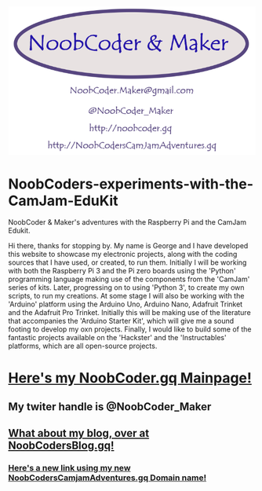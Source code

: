 ![My Logo](/images/NoobCoder_logo_latest_80x60mm_B.png)

# NoobCoders-experiments-with-the-CamJam-EduKit
NoobCoder &amp; Maker's adventures with the Raspberry Pi and the CamJam Edukit.

  Hi there, thanks for stopping by.
My name is George and I have developed this website to showcase my electronic projects, along with the coding sources that I have used, or created, to run them. Initially I will be working with both the Raspberry Pi 3 and the Pi zero boards using the 'Python' programming language making use of the components from the 'CamJam' series of kits. Later, progressing on to using 'Python 3', to create my own scripts, to run my creations. At some stage I will also be working with the 'Arduino' platform using the Arduino Uno, Arduino Nano, Adafruit Trinket and the Adafruit Pro Trinket. Initially this will be making use of the literature that accompanies the 'Arduino Starter Kit', which will give me a sound footing to develop my oxn projects. Finally, I would like to build some of the fantastic projects available on the 'Hackster' and the 'Instructables' platforms, which are all open-source projects.

# [Here's my NoobCoder.gq Mainpage!](http://noobcoder.gq)


## My twiter handle is @NoobCoder_Maker

## [What about my blog, over at NoobCodersBlog.gq!](http://noobcodersblog.gq)

### [Here's a new link using my new NoobCodersCamjamAdventures.gq Domain name!](http://noobcoderscamjamadventures.gq)

